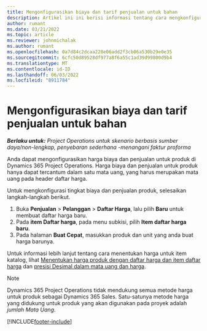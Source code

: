 ```yaml
---
title: Mengonfigurasikan biaya dan tarif penjualan untuk bahan
description: Artikel ini ini berisi informasi tentang cara mengkonfigurasi biaya dan tingkat penjualan untuk bahan yang digunakan pada proyek.
author: rumant
ms.date: 03/21/2022
ms.topic: article
ms.reviewer: johnmichalak
ms.author: rumant
ms.openlocfilehash: 0a7d84c2dcaa228e06add2f3cb06a530b29e0e35
ms.sourcegitcommit: 6cfc50d89528df977a8f6a55c1ad39d99800d9b4
ms.translationtype: MT
ms.contentlocale: id-ID
ms.lasthandoff: 06/03/2022
ms.locfileid: "8911784"
---
```

# <a name="set-up-cost-and-sales-rates-for-materials"></a>Mengonfigurasikan biaya dan tarif penjualan untuk bahan

_**Berlaku untuk:** Project Operations untuk skenario berbasis sumber daya/non-lengkap, penyebaran sederhana -menangani faktur proforma_

Anda dapat mengonfigurasikan harga biaya dan penjualan untuk produk di Dynamics 365 Project Operations. Harga biaya dan penjualan untuk produk hanya dapat tercantum dalam satu mata uang, yang harus merupakan mata uang pada header daftar harga.

Untuk mengkonfigurasi tingkat biaya dan penjualan produk, selesaikan langkah-langkah berikut. 

1. Buka **Penjualan** > **Pelanggan** > **Daftar Harga**, lalu pilih **Baru** untuk membuat daftar harga baru. 
2. Pada **item Daftar harga**, pada menu subkisi, pilih **Item daftar harga baru**. 
3. Pada halaman **Buat Cepat**, masukkan produk dan unit yang anda buat harga barunya.

Untuk informasi lebih lanjut tentang cara menentukan harga untuk item katalog, lihat [Menentukan harga produk dengan daftar harga dan item daftar harga](/dynamics365/sales/create-price-lists-price-list-items-define-pricing-products) dan [presisi Desimal dalam mata uang dan harga](/dynamics365/sales/decimal-precision-currency-pricing).
> [!NOTE]
> Dynamics 365 Project Operations tidak mendukung semua metode harga untuk produk sebagai Dynamics 365 Sales. Satu-satunya metode harga yang didukung untuk produk yang akan digunakan pada proyek adalah *jumlah Mata Uang*.


[!INCLUDE[footer-include](../includes/footer-banner.md)]
